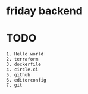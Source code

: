 # friday backend

# TODO

```
1. Hello world
2. terraform
3. dockerfile
4. circle.ci
5. github
6. editorconfig
7. git
```
